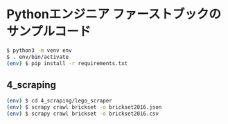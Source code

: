 # Pythonエンジニア ファーストブックのサンプルコード

```sh
$ python3 -m venv env
$ . env/bin/activate
(env) $ pip install -r requirements.txt
```

## 4_scraping

```sh
(env) $ cd 4_scraping/lego_scraper
(env) $ scrapy crawl brickset -o brickset2016.json
(env) $ scrapy crawl brickset -o brickset2016.csv
```
